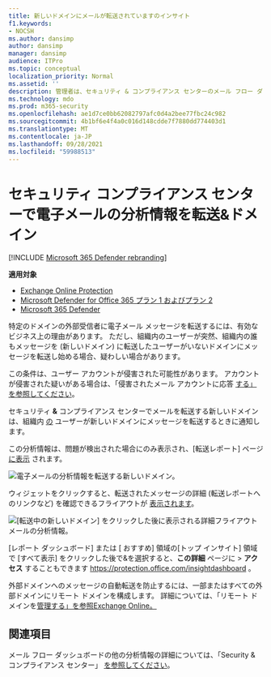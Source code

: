 ```yaml
---
title: 新しいドメインにメールが転送されていますのインサイト
f1.keywords:
- NOCSH
ms.author: dansimp
author: dansimp
manager: dansimp
audience: ITPro
ms.topic: conceptual
localization_priority: Normal
ms.assetid: ''
description: 管理者は、セキュリティ & コンプライアンス センターのメール フロー ダッシュボードで、転送される新しいドメインを使用して、転送されたことがない外部ドメインにメッセージを転送するユーザーを調査する方法について学習できます。
ms.technology: mdo
ms.prod: m365-security
ms.openlocfilehash: ae1d7ce0bb62082797afc0d4a2bee77fbc24c982
ms.sourcegitcommit: 4b1bf6e4f4a0c016d148cdde7f7880dd774403d1
ms.translationtype: MT
ms.contentlocale: ja-JP
ms.lasthandoff: 09/28/2021
ms.locfileid: "59988513"
---
```

# <a name="new-domains-being-forwarded-email-insight-in-the-security--compliance-center"></a>セキュリティ コンプライアンス センターで電子メールの分析情報を転送&ドメイン

[!INCLUDE [Microsoft 365 Defender rebranding](../includes/microsoft-defender-for-office.md)]

**適用対象**
- [Exchange Online Protection](exchange-online-protection-overview.md)
- [Microsoft Defender for Office 365 プラン 1 およびプラン 2](defender-for-office-365.md)
- [Microsoft 365 Defender](../defender/microsoft-365-defender.md)

特定のドメインの外部受信者に電子メール メッセージを転送するには、有効なビジネス上の理由があります。 ただし、組織内のユーザーが突然、組織内の誰もメッセージを (新しいドメイン) に転送したユーザーがいないドメインにメッセージを転送し始める場合、疑わしい場合があります。

この条件は、ユーザー アカウントが侵害された可能性があります。 アカウントが侵害された疑いがある場合は、「侵害されたメール アカウントに応答 [する」を参照してください](responding-to-a-compromised-email-account.md)。

セキュリティ **&** コンプライアンス センターでメールを転送する新しいドメインは、組織内 [の](https://protection.office.com) ユーザーが新しいドメインにメッセージを転送するときに通知します。

この分析情報は、問題が検出された場合にのみ表示され、[転送レポート] ページ [に表示](view-mail-flow-reports.md#forwarding-report) されます。

![電子メールの分析情報を転送する新しいドメイン。](../../media/mfi-new-domains-being-forwarded.png)

ウィジェットをクリックすると、転送されたメッセージの詳細 (転送レポートへのリンクなど) を確認できるフライアウトが [表示されます](view-mail-flow-reports.md#forwarding-report)。

![[転送中の新しいドメイン] をクリックした後に表示される詳細フライアウトメールの分析情報。](../../media/mfi-new-domains-being-forwarded-details.png)

[レポート ダッシュボード] または [ おすすめ] 領域の[トップ インサイト] 領域で [すべて表示] をクリックした後で&を選択すると、**この詳細** ページに \> **アクセス** することもできます <https://protection.office.com/insightdashboard> 。

外部ドメインへのメッセージの自動転送を防止するには、一部またはすべての外部ドメインにリモート ドメインを構成します。 詳細については、「リモート ドメインを[管理する」を参照Exchange Online。](/Exchange/mail-flow-best-practices/remote-domains/manage-remote-domains)

## <a name="related-topics"></a>関連項目

メール フロー ダッシュボードの他の分析情報の詳細については、「Security & コンプライアンス センター」 [を参照してください](mail-flow-insights-v2.md)。